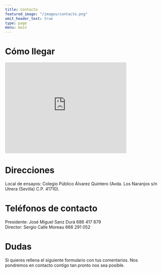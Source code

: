 ```yaml
---
title: Contacto
featured_image: "/images/contacto.png"
omit_header_text: true
type: page
menu: main
---
```


# Cómo llegar

<iframe src="https://www.google.com/maps/embed?pb=!1m18!1m12!1m3!1d3178.5926329953622!2d-5.77911104981276!3d37.18615095348087!2m3!1f0!2f0!3f0!3m2!1i1024!2i768!4f13.1!3m3!1m2!1s0xd127f08d5947909%3A0xf1b7eba2a06bdcca!2sColegio%20P%C3%BAblico%20Seraf%C3%ADn%20y%20Joaqu%C3%ADn%20Alvarez%20Quintero!5e0!3m2!1sen!2ses!4v1642419903673!5m2!1sen!2ses" width="400" height="300" style="border:0;" allowfullscreen="" loading="lazy"></iframe>



# Direcciones

Local de ensayos: Colegio Público Álvarez Quintero (Avda. Los Naranjos s/n Utrera (Sevilla) C.P. 41710).



# Teléfonos de contacto

Presidente: José Miguel Sanz Durá 686 417 879  
Director: Sergio Calle Moreau 666 291 052



# Dudas

Si quieres rellena el siguiente formulario con tus comentarios. Nos pondremos en contacto contigo tan pronto nos sea posible.

